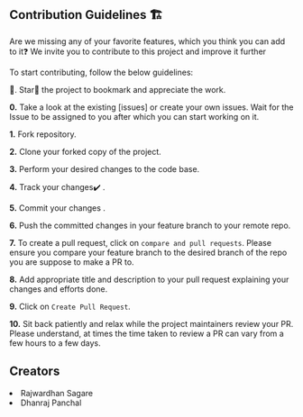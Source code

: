## Contribution Guidelines 🏗

Are we missing any of your favorite features, which you think you can add to it❓ We invite you to contribute to this project and improve it further

To start contributing, follow the below guidelines:

🌟. Star🌟 the project to bookmark and appreciate the work.

**0.**  Take a look at the existing [issues] or create your own issues. Wait for the Issue to be assigned to you after which you can start working on it.

**1.**  Fork repository.

**2.**  Clone your forked copy of the project.

**3.** Perform your desired changes to the code base.

**4.** Track your changes:heavy_check_mark: .

**5.** Commit your changes .

**6.** Push the committed changes in your feature branch to your remote repo.

**7.** To create a pull request, click on `compare and pull requests`. Please ensure you compare your feature branch to the desired branch of the repo you are suppose to make a PR to.

**8.** Add appropriate title and description to your pull request explaining your changes and efforts done.

**9.** Click on `Create Pull Request`.

**10.** Sit back patiently and relax while the project maintainers review your PR. Please understand, at times the time taken to review a PR can vary from a few hours to a few days.
<h2>Creators</h2>
<li>Rajwardhan Sagare</li>
<li>Dhanraj Panchal</li>
